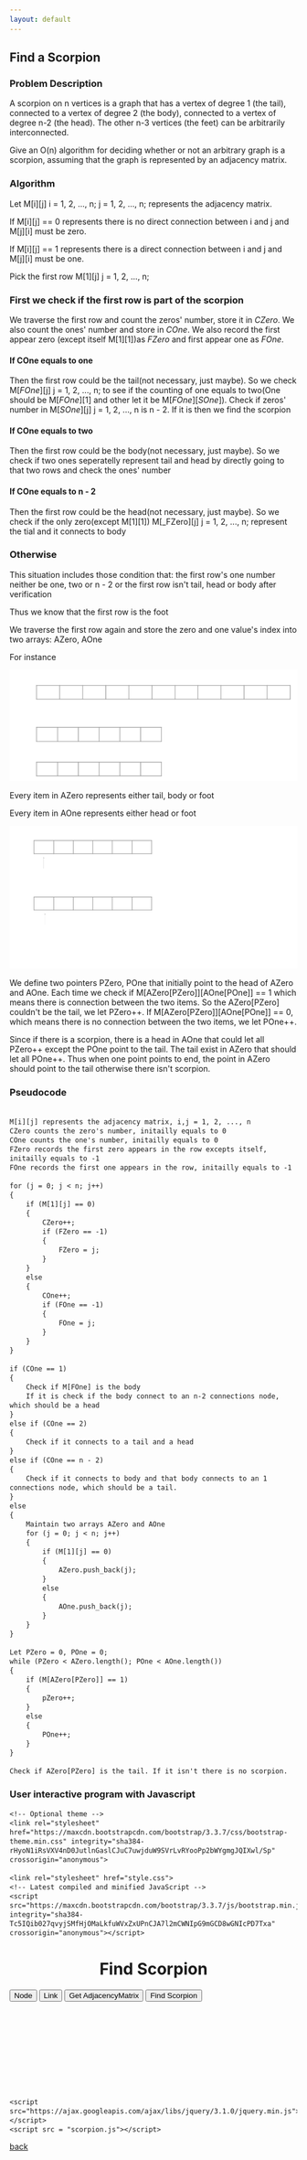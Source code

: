 ```yaml
---
layout: default
---
```


## Find a Scorpion


### Problem Description

A scorpion on n vertices is a graph that has a vertex of degree 1 (the tail), connected to a vertex of degree
2 (the body), connected to a vertex of degree n-2 (the head). The other n-3 vertices (the feet) can be
arbitrarily interconnected.

Give an O(n) algorithm for deciding whether or not an arbitrary graph is a scorpion, assuming that the
graph is represented by an adjacency matrix.


### Algorithm

Let M[i][j] i = 1, 2, ..., n;  j = 1, 2, ..., n; represents the adjacency matrix.

If M[i][j] == 0 represents there is no direct connection between i and j and M[j][i] must be zero.

If M[i][j] == 1 represents there is a direct connection between i and j and M[j][i] must be one.

Pick the first row M[1][j] j = 1, 2, ..., n;

### First we check if the first row is part of the scorpion

We traverse the first row and count the zeros' number, store it in _CZero_. We also count the ones' number and store in _COne_. We also record the first appear zero (except itself M[1][1])as _FZero_ and first appear one as _FOne_.

#### If COne equals to one

Then the first row could be the tail(not necessary, just maybe).
So we check M[_FOne_][j] j = 1, 2, ..., n; to see if the counting of one equals to two(One should be M[_FOne_][1] and other let it be M[_FOne_][_SOne_]). Check if zeros' number in M[_SOne_][j] j = 1, 2, ..., n is n - 2. If it is then we find the scorpion

#### If COne equals to two

Then the first row could be the body(not necessary, just maybe).
So we check if two ones seperatelly represent tail and head by directly going to that two rows and check the ones' number

#### If COne equals to n - 2

Then the first row could be the head(not necessary, just maybe).
So we check if the only zero(except M[1][1]) M[_FZero][j] j = 1, 2, ..., n; represent the tial and it connects to body

### Otherwise

This situation includes those condition that: the first row's one number neither be one, two or n - 2 or the first row isn't tail, head or body after verification

Thus we know that the first row is the foot

We traverse the first row again and store the zero and one value's index into two arrays: AZero, AOne

For instance

![](assets/images/FS_Array.png)

Every item in AZero represents either tail, body or foot

Every item in AOne represents either head or foot

![](assets/images/FS_Array_Point.png)

We define two pointers PZero, POne that initially point to the head of AZero and AOne. Each time we check if M[AZero[PZero]][AOne[POne]] == 1 which means there is connection between the two items. So the AZero[PZero] couldn't be the tail, we let PZero++. If M[AZero[PZero]][AOne[POne]] == 0, which means there is no connection between the two items, we let POne++.

Since if there is a scorpion, there is a head in AOne that could let all PZero++ except the POne point to the tail. The tail exist in AZero that should let all POne++. Thus when one point points to end, the point in AZero should point to the tail otherwise there isn't scorpion.

### Pseudocode

```pseudocode

M[i][j] represents the adjacency matrix, i,j = 1, 2, ..., n
CZero counts the zero's number, initailly equals to 0
COne counts the one's number, initailly equals to 0
FZero records the first zero appears in the row excepts itself, initailly equals to -1
FOne records the first one appears in the row, initailly equals to -1

for (j = 0; j < n; j++)
{
	if (M[1][j] == 0)
	{
		CZero++;
		if (FZero == -1)
		{
			FZero = j;
		}
	}
	else
	{
		COne++;
		if (FOne == -1)
		{
			FOne = j;
		}
	}
}

if (COne == 1)
{
	Check if M[FOne] is the body
	If it is check if the body connect to an n-2 connections node, which should be a head
}
else if (COne == 2)
{
	Check if it connects to a tail and a head
}
else if (COne == n - 2)
{
	Check if it connects to body and that body connects to an 1 connections node, which should be a tail.
}
else
{
	Maintain two arrays AZero and AOne
	for (j = 0; j < n; j++)
	{
		if (M[1][j] == 0)
		{
			AZero.push_back(j);
		}
		else
		{
			AOne.push_back(j);
		}
	}
}

Let PZero = 0, POne = 0;
while (PZero < AZero.length(); POne < AOne.length())
{
	if (M[AZero[PZero]] == 1)
	{
		pZero++;
	}
	else
	{
		POne++;
	}
}

Check if AZero[PZero] is the tail. If it isn't there is no scorpion.

```

### User interactive program with Javascript

<html>
<head>
	<Title>
		Find a Scorpion
	</Title>
		<!-- Latest compiled and minified CSS -->
	<link rel="stylesheet" href="https://maxcdn.bootstrapcdn.com/bootstrap/3.3.7/css/bootstrap.min.css" integrity="sha384-BVYiiSIFeK1dGmJRAkycuHAHRg32OmUcww7on3RYdg4Va+PmSTsz/K68vbdEjh4u" crossorigin="anonymous">

	<!-- Optional theme -->
	<link rel="stylesheet" href="https://maxcdn.bootstrapcdn.com/bootstrap/3.3.7/css/bootstrap-theme.min.css" integrity="sha384-rHyoN1iRsVXV4nD0JutlnGaslCJuC7uwjduW9SVrLvRYooPp2bWYgmgJQIXwl/Sp" crossorigin="anonymous">
	
	<link rel="stylesheet" href="style.css">
	<!-- Latest compiled and minified JavaScript -->
	<script src="https://maxcdn.bootstrapcdn.com/bootstrap/3.3.7/js/bootstrap.min.js" integrity="sha384-Tc5IQib027qvyjSMfHjOMaLkfuWVxZxUPnCJA7l2mCWNIpG9mGCD8wGNIcPD7Txa" crossorigin="anonymous"></script>
</head>
<body>
	<div id="header">
		<h1 style="text-align: center;">Find Scorpion</h1>
		<button type="button" class="btn btn-success" id="node-button">Node</button>
		<button type="button" class="btn btn-success" id="link-button">Link</button>
		<button type="button" class="btn btn-success" id="get-adjacencyMatrix-button">Get AdjacencyMatrix</button>
		<button type="button" class="btn btn-success pull-right" id="find-scorpion-button">Find Scorpion</button>
	</div>
	<svg id="canvas">	
	</svg>

	<script src="https://ajax.googleapis.com/ajax/libs/jquery/3.1.0/jquery.min.js"></script>
	<script src = "scorpion.js"></script>
</body>
</html>

[back](./)
